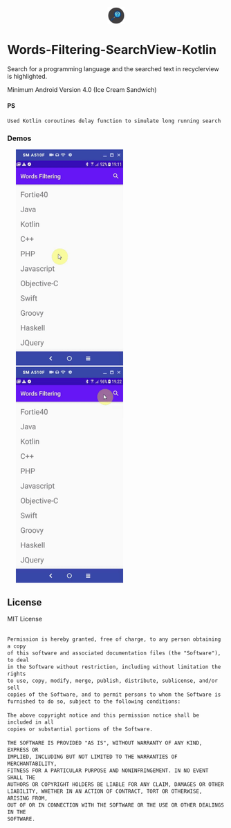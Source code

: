 <p align="center"><img 
	src="demo/logo.png" 
	alt="Logo" width="40px" height="40px" /></p>
	
# Words-Filtering-SearchView-Kotlin
Search for a programming language and the searched text in recyclerview is highlighted.

Minimum Android Version 4.0 (Ice Cream Sandwich)

#### PS
	Used Kotlin coroutines delay function to simulate long running search
	
### Demos
<img 
	src="demo/demo1.gif" 
	alt="Demo" height="500px" hspace="20" />
<img 
	src="demo/demo2.gif" 
	alt="Demo" height="500px" hspace="20" />

## License

MIT License

```Copyright (c) 2020 fortie40

Permission is hereby granted, free of charge, to any person obtaining a copy
of this software and associated documentation files (the "Software"), to deal
in the Software without restriction, including without limitation the rights
to use, copy, modify, merge, publish, distribute, sublicense, and/or sell
copies of the Software, and to permit persons to whom the Software is
furnished to do so, subject to the following conditions:

The above copyright notice and this permission notice shall be included in all
copies or substantial portions of the Software.

THE SOFTWARE IS PROVIDED "AS IS", WITHOUT WARRANTY OF ANY KIND, EXPRESS OR
IMPLIED, INCLUDING BUT NOT LIMITED TO THE WARRANTIES OF MERCHANTABILITY,
FITNESS FOR A PARTICULAR PURPOSE AND NONINFRINGEMENT. IN NO EVENT SHALL THE
AUTHORS OR COPYRIGHT HOLDERS BE LIABLE FOR ANY CLAIM, DAMAGES OR OTHER
LIABILITY, WHETHER IN AN ACTION OF CONTRACT, TORT OR OTHERWISE, ARISING FROM,
OUT OF OR IN CONNECTION WITH THE SOFTWARE OR THE USE OR OTHER DEALINGS IN THE
SOFTWARE.
